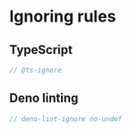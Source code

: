 # Ignoring rules


## TypeScript

```typescript
// @ts-ignore
```


## Deno linting

```typescript
// deno-lint-ignore no-undef
```
